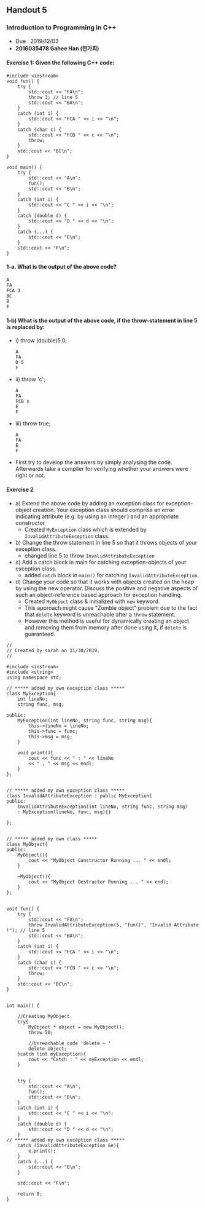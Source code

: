 ## Handout 5
### Introduction to Programming in C++
* Due : 2019/12/03
* **2016035478 Gahee Han (한가희)** 

#### Exercise 1: Given the following C++ code:

```
#include <iostream>
void fun() {
	try {
		std::cout << "FA\n";
		throw 3; // line 5
		std::cout << "BA\n";
	}
	catch (int i) {
		std::cout << "FCA " << i << "\n";
	}
	catch (char c) {
		std::cout << "FCB " << c << "\n";
		throw;
	}
	std::cout << "BC\n";
}

void main() {
	try {
		std::cout << "A\n"; 
		fun();
		std::cout << "B\n"; 
	}
	catch (int i) { 
		std::cout << "C " << i << "\n"; 
	}
	catch (double d) { 
		std::cout << "D " << d << "\n"; 
	}
	catch (...) { 
		std::cout << "E\n";
	}
	std::cout << "F\n";
}
```
 
#### 1-a. What is the output of the above code?

```
A
FA
FCA 3
BC
B
F
```

#### 1-b) What is the output of the above code, if the throw-statement in line 5 is replaced by:

* i) throw (double)5.0;

    ```
    A
    FA
    D 5
    F
    ```
  
* ii) throw 'c';

    ```
    A
    FA
    FCB c
    E
    F
    ```

* iii) throw true;

    ```
    A
    FA
    E
    F
    ```

* First try to develop the answers by simply analysing the code. Afterwards take a compiler for verifying whether your answers were right or not.	


#### Exercise 2

* a) Extend the above code by adding an exception class for exception-object creation. Your exception class should comprise an error indicating attribute (e.g. by using an integer.) and an appropriate constructor.
    * Created `MyException` class which is extended by `InvalidAttributeException` class. 
* b) Change the throw statement in line 5 so that it throws objects of your exception class.
    * changed line 5 to throw `InvalidAttributeException` 
* c) Add a catch block in main for catching exception-objects of your exception class.
    * added `catch` block in `main()` for catching `InvalidAttributeException`.
* d) Change your code so that it works with objects created on the heap by using the new operator. Discuss the positive and negative aspects of such an object-reference based approach for exception handling.
    * Created `MyObject` class & initialized with `new` keyword. 
    * This approach might cause "Zombie object" problem due to the fact that `delete` keyword is unreachable after a `throw` statement.   
    * However this method is useful for dynamically creating an object and removing them from memory after done using it, if `delete` is guaranteed.
      
```
//
// Created by sarah on 11/30/2019.
//

#include <iostream>
#include <string>
using namespace std;

// ***** added my own exception class *****
class MyException{
    int lineNo;
    string func, msg;

public:
    MyException(int lineNo, string func, string msg){
        this->lineNo = lineNo;
        this->func = func;
        this->msg = msg;
    }

    void print(){
        cout << func << " : " << lineNo
        << " , " << msg << endl;
    }
};


// ***** added my own exception class *****
class InvalidAttributeException : public MyException{
public:
    InvalidAttributeException(int lineNo, string func, string msg)
    : MyException(lineNo, func, msg){}

};


// ***** added my own class *****
class MyObject{
public:
    MyObject(){
        cout << "MyObject Constructor Running ... " << endl;
    }

    ~MyObject(){
        cout << "MyObject Destructor Running ... " << endl;
    }
};


void fun() {
    try {
        std::cout << "FA\n";
        throw InvalidAttributeException(5, "fun()", "Invalid Attribute !"); // line 5
        std::cout << "BA\n";
    }
    catch (int i) {
        std::cout << "FCA " << i << "\n";
    }
    catch (char c) {
        std::cout << "FCB " << c << "\n";
        throw;
    }
    std::cout << "BC\n";
}


int main() {

    //Creating MyObject
    try{
        MyObject * object = new MyObject();
        throw 50; 
        
        //Unreachable code 'delete ~ ' 
        delete object; 
    }catch (int myException){
        cout << "Catch : " << myException << endl; 
    }


    try {
        std::cout << "A\n";
        fun();
        std::cout << "B\n";
    }
    catch (int i) {
        std::cout << "C " << i << "\n";
    }
    catch (double d) {
        std::cout << "D " << d << "\n";
    }
// ***** added my own exception class ***** 
    catch (InvalidAttributeException &e){
        e.print();
    }
    catch (...) {
        std::cout << "E\n";
    }

    std::cout << "F\n";

    return 0;
}

```